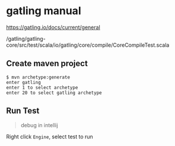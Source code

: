 # gatling manual

https://gatling.io/docs/current/general

/gatling/gatling-core/src/test/scala/io/gatling/core/compile/CoreCompileTest.scala


## Create maven project

```
$ mvn archetype:generate
enter gatling
enter 1 to select archetype
enter 20 to select gatling archetype
```

## Run Test

> debug in intellij

Right click `Engine`, select test to run

